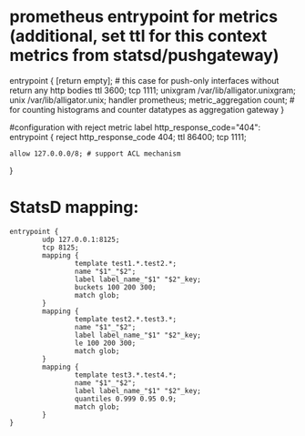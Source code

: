 
# prometheus entrypoint for metrics (additional, set ttl for this context metrics from statsd/pushgateway)
entrypoint {
	[return empty]; # this case for push-only interfaces without return any http bodies
	ttl 3600;
	tcp 1111;
	unixgram /var/lib/alligator.unixgram;
	unix /var/lib/alligator.unix;
	handler prometheus;
	metric_aggregation count; # for counting histograms and counter datatypes as aggregation gateway
}

#configuration with reject metric label http_response_code="404":
entrypoint {
	reject http_response_code 404;
	ttl 86400;
	tcp 1111;

	allow 127.0.0.0/8; # support ACL mechanism
}

# StatsD mapping:
```
entrypoint {
        udp 127.0.0.1:8125;
        tcp 8125;
        mapping {
                template test1.*.test2.*;
                name "$1"_"$2";
                label label_name_"$1" "$2"_key;
                buckets 100 200 300;
                match glob;
        }
        mapping {
                template test2.*.test3.*;
                name "$1"_"$2";
                label label_name_"$1" "$2"_key;
                le 100 200 300;
                match glob;
        }
        mapping {
                template test3.*.test4.*;
                name "$1"_"$2";
                label label_name_"$1" "$2"_key;
                quantiles 0.999 0.95 0.9;
                match glob;
        }
}
```
